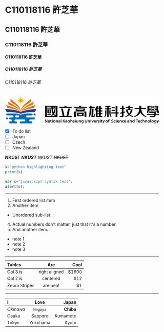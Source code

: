 # C110118116 許芝華
## C110118116 許芝華
### C110118116 許芝華
#### C110118116 許芝華
##### C110118116 許芝華
###### C110118116 許芝華

![NKUST](nkust.png "高科大")

- [x] To do list
- [ ] Japan
- [ ] Czech
- [ ] New Zealand

**NKUST**
***NKUST***
*NKUST*
~~NKUST~~

```python
s="python highlighting text"
print(s)
```

```js
var s="javascript syntax text";
alert(s);
```
---

1. First ordered list item
2. Another item
* Unordered sub-list.
4. Actual numbers don't matter, just that it's a number
5. And another item.
 * note 1
 * note 2
 * note 3
---

|Tables|Are|Cool|
|:-------|:---:|-----:|
|Col 3 is|right aligned|$1600|
|Col 2 is|centered|$12|
|Zebra Stripes|are neat|$1|

---

|I|Love|Japan|
|:-------|:---:|-----:|
|*Okinawa*|`Nagoya`|**Chiba**|
|Osaka|Sapporo|Kumamoto|
|Tokyo|Yokohama|Kyoto|

